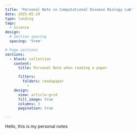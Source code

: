 ```yaml
---
title: 'Personal Note in Computational Disease Biology Lab'
date: 2025-05-29
type: landing
tags:
  - Science
design:
  # Section spacing
  spacing: '5rem'

# Page sections
sections:
  - block: collection
    content:
      title: Personal Note when reading a paper

      filters:
        folders: readapaper
          - 
    design:
      view: article-grid
      fill_image: true
      columns: 3
      pagination: true

---      
```

Hello, this is my personal notes